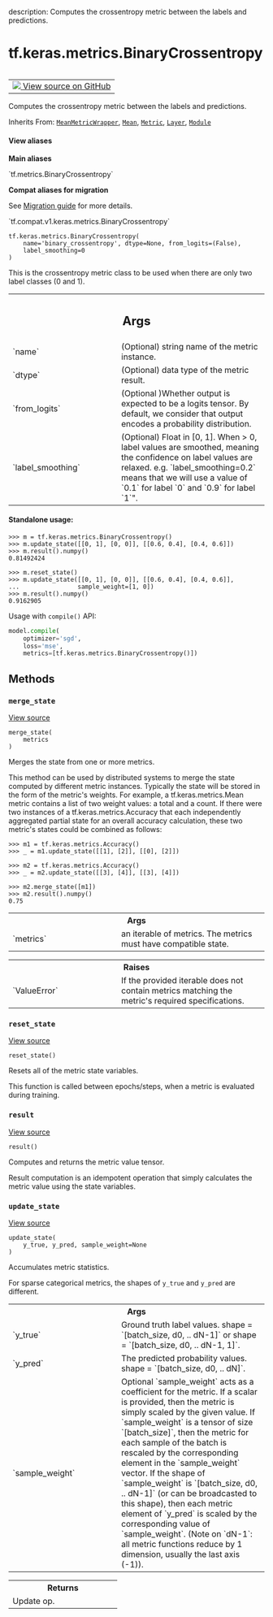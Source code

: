 description: Computes the crossentropy metric between the labels and predictions.

<div itemscope itemtype="http://developers.google.com/ReferenceObject">
<meta itemprop="name" content="tf.keras.metrics.BinaryCrossentropy" />
<meta itemprop="path" content="Stable" />
<meta itemprop="property" content="__init__"/>
<meta itemprop="property" content="__new__"/>
<meta itemprop="property" content="merge_state"/>
<meta itemprop="property" content="reset_state"/>
<meta itemprop="property" content="result"/>
<meta itemprop="property" content="update_state"/>
</div>

# tf.keras.metrics.BinaryCrossentropy

<!-- Insert buttons and diff -->

<table class="tfo-notebook-buttons tfo-api nocontent" align="left">
<td>
  <a target="_blank" href="https://github.com/keras-team/keras/tree/v2.7.0/keras/metrics.py#L3255-L3305">
    <img src="https://www.tensorflow.org/images/GitHub-Mark-32px.png" />
    View source on GitHub
  </a>
</td>
</table>



Computes the crossentropy metric between the labels and predictions.

Inherits From: [`MeanMetricWrapper`](../../../tf/keras/metrics/MeanMetricWrapper.md), [`Mean`](../../../tf/keras/metrics/Mean.md), [`Metric`](../../../tf/keras/metrics/Metric.md), [`Layer`](../../../tf/keras/layers/Layer.md), [`Module`](../../../tf/Module.md)

<section class="expandable">
  <h4 class="showalways">View aliases</h4>
  <p>
<b>Main aliases</b>
<p>`tf.metrics.BinaryCrossentropy`</p>

<b>Compat aliases for migration</b>
<p>See
<a href="https://www.tensorflow.org/guide/migrate">Migration guide</a> for
more details.</p>
<p>`tf.compat.v1.keras.metrics.BinaryCrossentropy`</p>
</p>
</section>

<pre class="devsite-click-to-copy prettyprint lang-py tfo-signature-link">
<code>tf.keras.metrics.BinaryCrossentropy(
    name=&#x27;binary_crossentropy&#x27;, dtype=None, from_logits=(False),
    label_smoothing=0
)
</code></pre>



<!-- Placeholder for "Used in" -->

This is the crossentropy metric class to be used when there are only two
label classes (0 and 1).

<!-- Tabular view -->
 <table class="responsive fixed orange">
<colgroup><col width="214px"><col></colgroup>
<tr><th colspan="2"><h2 class="add-link">Args</h2></th></tr>

<tr>
<td>
`name`
</td>
<td>
(Optional) string name of the metric instance.
</td>
</tr><tr>
<td>
`dtype`
</td>
<td>
(Optional) data type of the metric result.
</td>
</tr><tr>
<td>
`from_logits`
</td>
<td>
(Optional )Whether output is expected to be a logits tensor.
By default, we consider that output encodes a probability distribution.
</td>
</tr><tr>
<td>
`label_smoothing`
</td>
<td>
(Optional) Float in [0, 1]. When > 0, label values are
smoothed, meaning the confidence on label values are relaxed.
e.g. `label_smoothing=0.2` means that we will use a value of `0.1` for
label `0` and `0.9` for label `1`".
</td>
</tr>
</table>



#### Standalone usage:



```
>>> m = tf.keras.metrics.BinaryCrossentropy()
>>> m.update_state([[0, 1], [0, 0]], [[0.6, 0.4], [0.4, 0.6]])
>>> m.result().numpy()
0.81492424
```

```
>>> m.reset_state()
>>> m.update_state([[0, 1], [0, 0]], [[0.6, 0.4], [0.4, 0.6]],
...                sample_weight=[1, 0])
>>> m.result().numpy()
0.9162905
```

Usage with `compile()` API:

```python
model.compile(
    optimizer='sgd',
    loss='mse',
    metrics=[tf.keras.metrics.BinaryCrossentropy()])
```

## Methods

<h3 id="merge_state"><code>merge_state</code></h3>

<a target="_blank" href="https://github.com/keras-team/keras/tree/v2.7.0/keras/metrics.py#L288-L322">View source</a>

<pre class="devsite-click-to-copy prettyprint lang-py tfo-signature-link">
<code>merge_state(
    metrics
)
</code></pre>

Merges the state from one or more metrics.

This method can be used by distributed systems to merge the state computed
by different metric instances. Typically the state will be stored in the
form of the metric's weights. For example, a tf.keras.metrics.Mean metric
contains a list of two weight values: a total and a count. If there were two
instances of a tf.keras.metrics.Accuracy that each independently aggregated
partial state for an overall accuracy calculation, these two metric's states
could be combined as follows:

```
>>> m1 = tf.keras.metrics.Accuracy()
>>> _ = m1.update_state([[1], [2]], [[0], [2]])
```

```
>>> m2 = tf.keras.metrics.Accuracy()
>>> _ = m2.update_state([[3], [4]], [[3], [4]])
```

```
>>> m2.merge_state([m1])
>>> m2.result().numpy()
0.75
```

<!-- Tabular view -->
 <table class="responsive fixed orange">
<colgroup><col width="214px"><col></colgroup>
<tr><th colspan="2">Args</th></tr>

<tr>
<td>
`metrics`
</td>
<td>
an iterable of metrics. The metrics must have compatible state.
</td>
</tr>
</table>



<!-- Tabular view -->
 <table class="responsive fixed orange">
<colgroup><col width="214px"><col></colgroup>
<tr><th colspan="2">Raises</th></tr>

<tr>
<td>
`ValueError`
</td>
<td>
If the provided iterable does not contain metrics matching the
metric's required specifications.
</td>
</tr>
</table>



<h3 id="reset_state"><code>reset_state</code></h3>

<a target="_blank" href="https://github.com/keras-team/keras/tree/v2.7.0/keras/metrics.py#L251-L266">View source</a>

<pre class="devsite-click-to-copy prettyprint lang-py tfo-signature-link">
<code>reset_state()
</code></pre>

Resets all of the metric state variables.

This function is called between epochs/steps,
when a metric is evaluated during training.

<h3 id="result"><code>result</code></h3>

<a target="_blank" href="https://github.com/keras-team/keras/tree/v2.7.0/keras/metrics.py#L489-L500">View source</a>

<pre class="devsite-click-to-copy prettyprint lang-py tfo-signature-link">
<code>result()
</code></pre>

Computes and returns the metric value tensor.

Result computation is an idempotent operation that simply calculates the
metric value using the state variables.

<h3 id="update_state"><code>update_state</code></h3>

<a target="_blank" href="https://github.com/keras-team/keras/tree/v2.7.0/keras/metrics.py#L695-L727">View source</a>

<pre class="devsite-click-to-copy prettyprint lang-py tfo-signature-link">
<code>update_state(
    y_true, y_pred, sample_weight=None
)
</code></pre>

Accumulates metric statistics.

For sparse categorical metrics, the shapes of `y_true` and `y_pred` are
different.

<!-- Tabular view -->
 <table class="responsive fixed orange">
<colgroup><col width="214px"><col></colgroup>
<tr><th colspan="2">Args</th></tr>

<tr>
<td>
`y_true`
</td>
<td>
Ground truth label values. shape = `[batch_size, d0, .. dN-1]` or
shape = `[batch_size, d0, .. dN-1, 1]`.
</td>
</tr><tr>
<td>
`y_pred`
</td>
<td>
The predicted probability values. shape = `[batch_size, d0, .. dN]`.
</td>
</tr><tr>
<td>
`sample_weight`
</td>
<td>
Optional `sample_weight` acts as a
coefficient for the metric. If a scalar is provided, then the metric is
simply scaled by the given value. If `sample_weight` is a tensor of size
`[batch_size]`, then the metric for each sample of the batch is rescaled
by the corresponding element in the `sample_weight` vector. If the shape
of `sample_weight` is `[batch_size, d0, .. dN-1]` (or can be broadcasted
to this shape), then each metric element of `y_pred` is scaled by the
corresponding value of `sample_weight`. (Note on `dN-1`: all metric
functions reduce by 1 dimension, usually the last axis (-1)).
</td>
</tr>
</table>



<!-- Tabular view -->
 <table class="responsive fixed orange">
<colgroup><col width="214px"><col></colgroup>
<tr><th colspan="2">Returns</th></tr>
<tr class="alt">
<td colspan="2">
Update op.
</td>
</tr>

</table>





